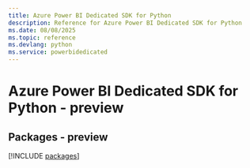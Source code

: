 ```yaml
---
title: Azure Power BI Dedicated SDK for Python
description: Reference for Azure Power BI Dedicated SDK for Python
ms.date: 08/08/2025
ms.topic: reference
ms.devlang: python
ms.service: powerbidedicated
---
```

# Azure Power BI Dedicated SDK for Python - preview
## Packages - preview
[!INCLUDE [packages](power-bi-dedicated-index.md)]
